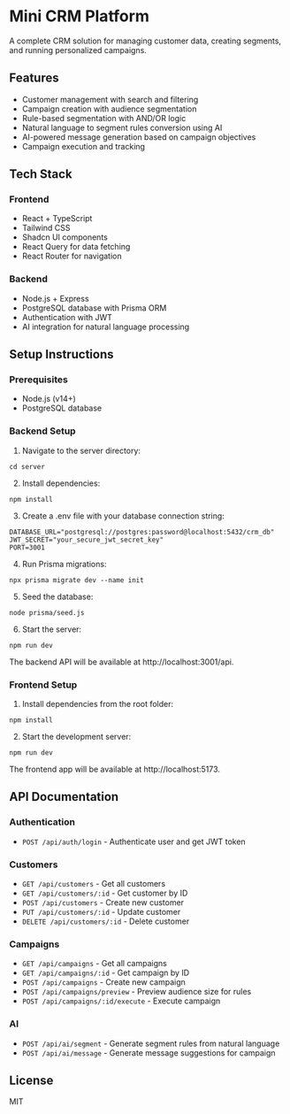 
# Mini CRM Platform

A complete CRM solution for managing customer data, creating segments, and running personalized campaigns.

## Features

- Customer management with search and filtering
- Campaign creation with audience segmentation
- Rule-based segmentation with AND/OR logic
- Natural language to segment rules conversion using AI
- AI-powered message generation based on campaign objectives
- Campaign execution and tracking

## Tech Stack

### Frontend
- React + TypeScript
- Tailwind CSS
- Shadcn UI components
- React Query for data fetching
- React Router for navigation

### Backend
- Node.js + Express
- PostgreSQL database with Prisma ORM
- Authentication with JWT
- AI integration for natural language processing

## Setup Instructions

### Prerequisites
- Node.js (v14+)
- PostgreSQL database

### Backend Setup

1. Navigate to the server directory:
```
cd server
```

2. Install dependencies:
```
npm install
```

3. Create a .env file with your database connection string:
```
DATABASE_URL="postgresql://postgres:password@localhost:5432/crm_db"
JWT_SECRET="your_secure_jwt_secret_key"
PORT=3001
```

4. Run Prisma migrations:
```
npx prisma migrate dev --name init
```

5. Seed the database:
```
node prisma/seed.js
```

6. Start the server:
```
npm run dev
```

The backend API will be available at http://localhost:3001/api.

### Frontend Setup

1. Install dependencies from the root folder:
```
npm install
```

2. Start the development server:
```
npm run dev
```

The frontend app will be available at http://localhost:5173.

## API Documentation

### Authentication
- `POST /api/auth/login` - Authenticate user and get JWT token

### Customers
- `GET /api/customers` - Get all customers
- `GET /api/customers/:id` - Get customer by ID
- `POST /api/customers` - Create new customer
- `PUT /api/customers/:id` - Update customer
- `DELETE /api/customers/:id` - Delete customer

### Campaigns
- `GET /api/campaigns` - Get all campaigns
- `GET /api/campaigns/:id` - Get campaign by ID
- `POST /api/campaigns` - Create new campaign
- `POST /api/campaigns/preview` - Preview audience size for rules
- `POST /api/campaigns/:id/execute` - Execute campaign

### AI
- `POST /api/ai/segment` - Generate segment rules from natural language
- `POST /api/ai/message` - Generate message suggestions for campaign

## License

MIT
